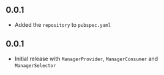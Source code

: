 ## 0.0.1

* Added the `repository` to `pubspec.yaml`
## 0.0.1

* Initial release with `ManagerProvider`, `ManagerConsumer` and `ManagerSelector`

